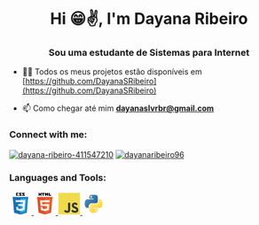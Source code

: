 <h1 align="center">Hi 😁✌️, I'm Dayana Ribeiro</h1>
<h3 align="center">Sou uma estudante de Sistemas para Internet</h3>

- 👨‍💻 Todos os meus projetos estão disponíveis em [https://github.com/DayanaSRibeiro](https://github.com/DayanaSRibeiro)

- 📫 Como chegar até mim **dayanaslvrbr@gmail.com**

<h3 align="left">Connect with me:</h3>
<p align="left">
<a href="https://linkedin.com/in/dayana-ribeiro-411547210" target="blank"><img align="center" src="https://raw.githubusercontent.com/rahuldkjain/github-profile-readme-generator/master/src/images/icons/Social/linked-in-alt.svg" alt="dayana-ribeiro-411547210" height="30" width="40" /></a>
<a href="https://instagram.com/dayanaribeiro96" target="blank"><img align="center" src="https://raw.githubusercontent.com/rahuldkjain/github-profile-readme-generator/master/src/images/icons/Social/instagram.svg" alt="dayanaribeiro96" height="30" width="40" /></a>
</p>

<h3 align="left">Languages and Tools:</h3>
<p align="left"> <a href="https://www.w3schools.com/css/" target="_blank" rel="noreferrer"> <img src="https://raw.githubusercontent.com/devicons/devicon/master/icons/css3/css3-original-wordmark.svg" alt="css3" width="40" height="40"/> </a> <a href="https://www.w3.org/html/" target="_blank" rel="noreferrer"> <img src="https://raw.githubusercontent.com/devicons/devicon/master/icons/html5/html5-original-wordmark.svg" alt="html5" width="40" height="40"/> </a> <a href="https://developer.mozilla.org/en-US/docs/Web/JavaScript" target="_blank" rel="noreferrer"> <img src="https://raw.githubusercontent.com/devicons/devicon/master/icons/javascript/javascript-original.svg" alt="javascript" width="40" height="40"/> </a> <a href="https://www.python.org" target="_blank" rel="noreferrer"> <img src="https://raw.githubusercontent.com/devicons/devicon/master/icons/python/python-original.svg" alt="python" width="40" height="40"/> </a> </p>
